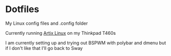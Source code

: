 # Dotfiles
My Linux config files and .config folder 

Currently running [Artix Linux](https://artixlinux.org/) on my Thinkpad T460s

I am currently setting up and trying out BSPWM with polybar and dmenu but if I don't like that I'll go back to Sway
